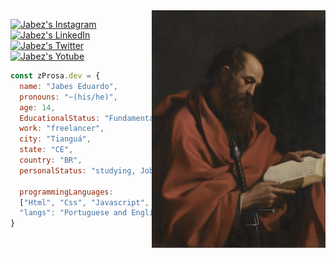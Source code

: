 <img align="right" height="380em" src="./assets/Apostolo_Paulo.jpg"/>

[![Jabez's Instagram][instagram]](https://www.instagram.com/prosa.z/)
[![Jabez's LinkedIn][linkedin]](https://www.linkedin.com/in/jabes-eduardo-029035252/)
[![Jabez's Twitter][twitter]](https://twitter.com/WwProsa)
[![Jabez's Yotube][youtube]](https://www.youtube.com/channel/UC3H0MX-GhakAIebnc6CiNPQ/featured)

[instagram]: https://img.shields.io/badge/-Prosa.z-845AE6?style=flat-square&labelColor=845AE6&logo=instagram&logoColor=white&link=https://www.instagram.com/prosa.z/
[linkedin]: https://img.shields.io/badge/Prosa-845AE6?style=flat-square&labelColor=845AE6&logo=LinkedIn&logoColor=white&link=https://www.linkedin.com/in/prosa-shell/
[twitter]: https://img.shields.io/badge/-@WwProsa-845AE6?style=flat-square&labelColor=845AE6&logo=twitter&logoColor=white&link=https://twitter.com/WwProsa
[youtube]: https://img.shields.io/badge/-Prosa-845AE6?style=flat-square&labelColor=845AE6&logo=youtube&logoColor=white&link=/https://www.youtube.com/channel/UC3H0MX-GhakAIebnc6CiNPQ

```javascript
const zProsa.dev = {
  name: "Jabes Eduardo",
  pronouns: "~(his/he)",
  age: 14,
  EducationalStatus: "Fundamental 8",
  work: "freelancer",
  city: "Tianguá",
  state: "CE",
  country: "BR",
  personalStatus: "studying, Job, developing",

  programmingLanguages:
  ["Html", "Css", "Javascript", "Java", "Git", "sql"],
  "langs": "Portuguese and English",
}
```
